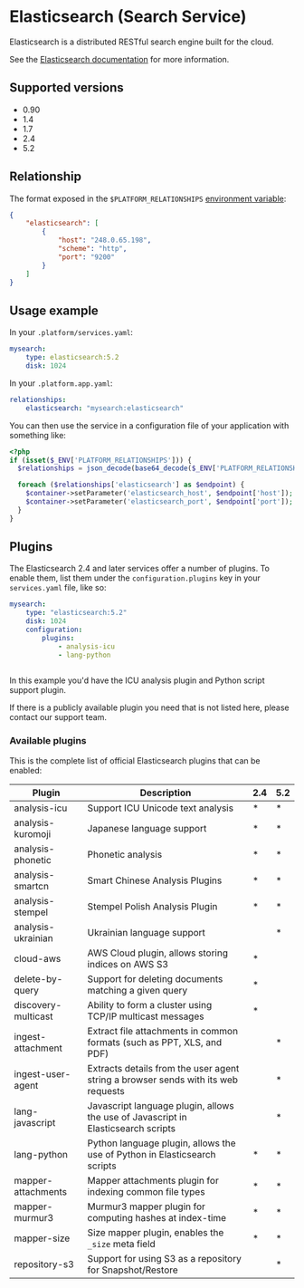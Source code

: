 # Elasticsearch (Search Service)

Elasticsearch is a distributed RESTful search engine built for the cloud.

See the [Elasticsearch documentation](https://www.elastic.co/guide/en/elasticsearch/reference/current/index.html) for more information.

## Supported versions

* 0.90
* 1.4
* 1.7
* 2.4
* 5.2

## Relationship

The format exposed in the `$PLATFORM_RELATIONSHIPS` [environment variable](/development/variables.md):

```json
{
    "elasticsearch": [
        {
            "host": "248.0.65.198",
            "scheme": "http",
            "port": "9200"
        }
    ]
}
```

## Usage example

In your `.platform/services.yaml`:

```yaml
mysearch:
    type: elasticsearch:5.2
    disk: 1024
```

In your `.platform.app.yaml`:

```yaml
relationships:
    elasticsearch: "mysearch:elasticsearch"
```

You can then use the service in a configuration file of your application with something like:

```php
<?php
if (isset($_ENV['PLATFORM_RELATIONSHIPS'])) {
  $relationships = json_decode(base64_decode($_ENV['PLATFORM_RELATIONSHIPS']), TRUE);

  foreach ($relationships['elasticsearch'] as $endpoint) {
    $container->setParameter('elasticsearch_host', $endpoint['host']);
    $container->setParameter('elasticsearch_port', $endpoint['port']);
  }
}
```

## Plugins

The Elasticsearch 2.4 and later services offer a number of plugins.  To enable them, list them under the `configuration.plugins` key in your `services.yaml` file, like so:

```yaml
mysearch:
    type: "elasticsearch:5.2"
    disk: 1024
    configuration:
        plugins:
            - analysis-icu
            - lang-python
            
```

In this example you'd have the ICU analysis plugin and Python script support plugin.

If there is a publicly available plugin you need that is not listed here, please contact our support team.

### Available plugins

This is the complete list of official Elasticsearch plugins that can be enabled:

| Plugin              | Description                                                                       | 2.4 | 5.2 |
|---------------------|-----------------------------------------------------------------------------------|-----|-----|
| analysis-icu        | Support ICU Unicode text analysis                                                 | *   | *   |
| analysis-kuromoji   | Japanese language support                                                         | *   | *   |
| analysis-phonetic   | Phonetic analysis                                                                 | *   | *   |
| analysis-smartcn    | Smart Chinese Analysis Plugins                                                    | *   | *   |
| analysis-stempel    | Stempel Polish Analysis Plugin                                                    | *   | *   |
| analysis-ukrainian  | Ukrainian language support                                                        |     | *   |
| cloud-aws           | AWS Cloud plugin, allows storing indices on AWS S3                                | *   |     |
| delete-by-query     | Support for deleting documents matching a given query                             | *   |     |
| discovery-multicast | Ability to form a cluster using TCP/IP multicast messages                         | *   |     |
| ingest-attachment   | Extract file attachments in common formats (such as PPT, XLS, and PDF)            |     | *   |
| ingest-user-agent   | Extracts details from the user agent string a browser sends with its web requests |     | *   |
| lang-javascript     | Javascript language plugin, allows the use of Javascript in Elasticsearch scripts |     | *   |
| lang-python         | Python language plugin, allows the use of Python in Elasticsearch scripts         | *   | *   |
| mapper-attachments  | Mapper attachments plugin for indexing common file types                          | *   | *   |
| mapper-murmur3      | Murmur3 mapper plugin for computing hashes at index-time                          | *   | *   |
| mapper-size         | Size mapper plugin, enables the `_size` meta field                                | *   | *   |
| repository-s3       | Support for using S3 as a repository for Snapshot/Restore                         |     | *   |
